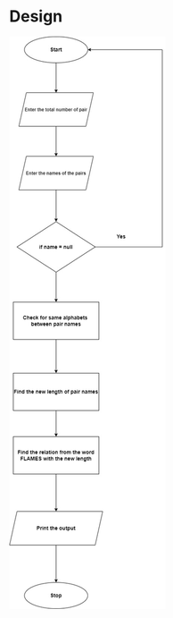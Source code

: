 # Design
![enter image description here](https://github.com/ReganJon/M1_Game_FLAMES/blob/main/2_Design/HLD1.jpg)
